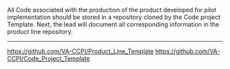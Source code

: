 All Code associated with the production of the product developed for pilot implementation should be stored in a repository cloned  by the Code project Template. Next, the lead will document all corresponding information in the product line repository.

---
https://github.com/VA-CCPI/Product_Line_Template
https://github.com/VA-CCPI/Code_Project_Template
